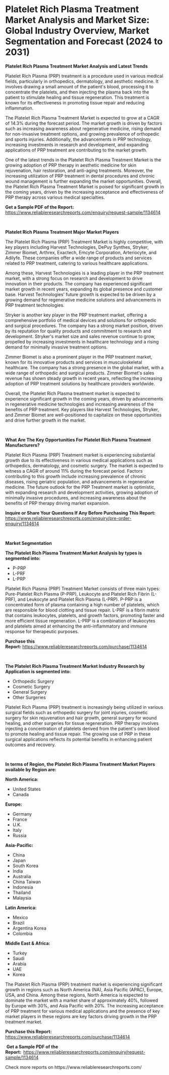 <p><h1>Platelet Rich Plasma Treatment Market Analysis and Market Size: Global Industry Overview, Market Segmentation and Forecast (2024 to 2031)</h1></p><p><strong>Platelet Rich Plasma Treatment Market Analysis and Latest Trends</strong></p>
<p><p>Platelet Rich Plasma (PRP) treatment is a procedure used in various medical fields, particularly in orthopedics, dermatology, and aesthetic medicine. It involves drawing a small amount of the patient's blood, processing it to concentrate the platelets, and then injecting the plasma back into the patient to stimulate healing and tissue regeneration. This treatment is known for its effectiveness in promoting tissue repair and reducing inflammation.</p><p>The Platelet Rich Plasma Treatment Market is expected to grow at a CAGR of 14.3% during the forecast period. The market growth is driven by factors such as increasing awareness about regenerative medicine, rising demand for non-invasive treatment options, and growing prevalence of orthopedic and sports injuries. Additionally, the advancements in PRP technology, increasing investments in research and development, and expanding applications of PRP treatment are contributing to the market growth.</p><p>One of the latest trends in the Platelet Rich Plasma Treatment Market is the growing adoption of PRP therapy in aesthetic medicine for skin rejuvenation, hair restoration, and anti-aging treatments. Moreover, the increasing utilization of PRP treatment in dental procedures and chronic wound management is further expanding the market opportunities. Overall, the Platelet Rich Plasma Treatment Market is poised for significant growth in the coming years, driven by the increasing acceptance and effectiveness of PRP therapy across various medical specialties.</p></p>
<p><strong>Get a Sample PDF of the Report:&nbsp;</strong> <a href="https://www.reliableresearchreports.com/enquiry/request-sample/1134614">https://www.reliableresearchreports.com/enquiry/request-sample/1134614</a></p>
<p>&nbsp;</p>
<p><strong>Platelet Rich Plasma Treatment Major Market Players</strong></p>
<p><p>The Platelet Rich Plasma (PRP) Treatment Market is highly competitive, with key players including Harvest Technologies, DePuy Synthes, Stryker, Zimmer Biomet, Arthrex, Exactech, Emcyte Corporation, Arteriocyte, and Adilyfe. These companies offer a wide range of products and services related to PRP treatment, catering to various healthcare applications.</p><p>Among these, Harvest Technologies is a leading player in the PRP treatment market, with a strong focus on research and development to drive innovation in their products. The company has experienced significant market growth in recent years, expanding its global presence and customer base. Harvest Technologies' future growth is expected to be driven by a growing demand for regenerative medicine solutions and advancements in PRP treatment technologies.</p><p>Stryker is another key player in the PRP treatment market, offering a comprehensive portfolio of medical devices and solutions for orthopedic and surgical procedures. The company has a strong market position, driven by its reputation for quality products and commitment to research and development. Stryker's market size and sales revenue continue to grow, propelled by increasing investments in healthcare technology and a rising demand for minimally invasive treatment options.</p><p>Zimmer Biomet is also a prominent player in the PRP treatment market, known for its innovative products and services in musculoskeletal healthcare. The company has a strong presence in the global market, with a wide range of orthopedic and surgical products. Zimmer Biomet's sales revenue has shown steady growth in recent years, reflecting the increasing adoption of PRP treatment solutions by healthcare providers worldwide.</p><p>Overall, the Platelet Rich Plasma treatment market is expected to experience significant growth in the coming years, driven by advancements in regenerative medicine technologies and increasing awareness of the benefits of PRP treatment. Key players like Harvest Technologies, Stryker, and Zimmer Biomet are well-positioned to capitalize on these opportunities and drive further growth in the market.</p></p>
<p>&nbsp;</p>
<p><strong>What Are The Key Opportunities For Platelet Rich Plasma Treatment Manufacturers?</strong></p>
<p><p>Platelet Rich Plasma (PRP) Treatment market is experiencing substantial growth due to its effectiveness in various medical applications such as orthopedics, dermatology, and cosmetic surgery. The market is expected to witness a CAGR of around 11% during the forecast period. Factors contributing to this growth include increasing prevalence of chronic diseases, rising geriatric population, and advancements in regenerative medicine. The future outlook for the PRP Treatment market is optimistic, with expanding research and development activities, growing adoption of minimally invasive procedures, and increasing awareness about the benefits of PRP therapy driving market expansion.</p></p>
<p><strong>Inquire or Share Your Questions If Any Before Purchasing This Report:</strong> <a href="https://www.reliableresearchreports.com/enquiry/pre-order-enquiry/1134614">https://www.reliableresearchreports.com/enquiry/pre-order-enquiry/1134614</a></p>
<p>&nbsp;</p>
<p><strong>Market Segmentation</strong></p>
<p><strong>The Platelet Rich Plasma Treatment Market Analysis by types is segmented into:</strong></p>
<p><ul><li>P-PRP</li><li>L-PRF</li><li>L-PRP</li></ul></p>
<p><p>Platelet Rich Plasma (PRP) Treatment Market consists of three main types: Pure-Platelet Rich Plasma (P-PRP), Leukocyte and Platelet Rich Fibrin (L-PRF), and Leukocyte and Platelet Rich Plasma (L-PRP). P-PRP is a concentrated form of plasma containing a high number of platelets, which are responsible for blood clotting and tissue repair. L-PRF is a fibrin matrix that contains leukocytes, platelets, and growth factors, promoting faster and more efficient tissue regeneration. L-PRP is a combination of leukocytes and platelets aimed at enhancing the anti-inflammatory and immune response for therapeutic purposes.</p></p>
<p><strong>Purchase this Report:&nbsp;</strong><a href="https://www.reliableresearchreports.com/purchase/1134614">https://www.reliableresearchreports.com/purchase/1134614</a></p>
<p>&nbsp;</p>
<p><strong>The Platelet Rich Plasma Treatment Market Industry Research by Application is segmented into:</strong></p>
<p><ul><li>Orthopedic Surgery</li><li>Cosmetic Surgery</li><li>General Surgery</li><li>Other Surgeries</li></ul></p>
<p><p>Platelet Rich Plasma (PRP) treatment is increasingly being utilized in various surgical fields such as orthopedic surgery for joint injuries, cosmetic surgery for skin rejuvenation and hair growth, general surgery for wound healing, and other surgeries for tissue regeneration. PRP therapy involves injecting a concentration of platelets derived from the patient's own blood to promote healing and tissue repair. The growing use of PRP in these surgical applications reflects its potential benefits in enhancing patient outcomes and recovery.</p></p>
<p>&nbsp;</p>
<p><strong>In terms of Region, the Platelet Rich Plasma Treatment Market Players available by Region are:</strong></p>
<p>
    <p> <strong> North America: </strong>
        <ul>
            <li>United States</li>
            <li>Canada</li>
        </ul>
        </p> 
    <p> <strong> Europe: </strong>
        <ul>
            <li>Germany</li>
            <li>France</li>
            <li>U.K.</li>
            <li>Italy</li>
            <li>Russia</li>
        </ul>
        </p> 
    <p> <strong> Asia-Pacific: </strong>
        <ul>
            <li>China</li>
            <li>Japan</li>
            <li>South Korea</li>
            <li>India</li>
            <li>Australia</li>
            <li>China Taiwan</li>
            <li>Indonesia</li>
            <li>Thailand</li>
            <li>Malaysia</li>
        </ul>
        </p> 
    <p> <strong> Latin America: </strong>
        <ul>
            <li>Mexico</li>
            <li>Brazil</li>
            <li>Argentina Korea</li>
            <li>Colombia</li>
        </ul>
        </p> 
    <p> <strong> Middle East & Africa: </strong>
        <ul>
            <li>Turkey</li>
            <li>Saudi</li>
            <li>Arabia</li>
            <li>UAE</li>
            <li>Korea</li>
        </ul>
    </p>
    </p>
<p><p>The Platelet Rich Plasma (PRP) treatment market is experiencing significant growth in regions such as North America (NA), Asia Pacific (APAC), Europe, USA, and China. Among these regions, North America is expected to dominate the market with a market share of approximately 40%, followed by Europe with 30%, and Asia Pacific with 20%. The increasing acceptance of PRP treatment for various medical applications and the presence of key market players in these regions are key factors driving growth in the PRP treatment market.</p></p>
<p><strong>Purchase this Report: </strong><a href="https://www.reliableresearchreports.com/purchase/1134614">https://www.reliableresearchreports.com/purchase/1134614</a></p>
<p>&nbsp;<strong>Get a Sample PDF of the Report:&nbsp;&nbsp;</strong><a href="https://www.reliableresearchreports.com/enquiry/request-sample/1134614">https://www.reliableresearchreports.com/enquiry/request-sample/1134614</a></p>
<p><strong></strong></p>
<p>Check more reports on https://www.reliableresearchreports.com/</p>